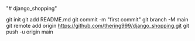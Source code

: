 "# django_shopping" 


git init
git add README.md
git commit -m "first commit"
git branch -M main
git remote add origin https://github.com/thering999/django_shopping.git
git push -u origin main